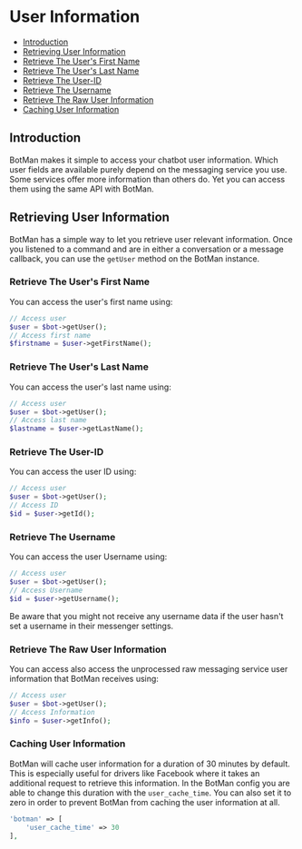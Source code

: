 # User Information

- [Introduction](#introduction)
- [Retrieving User Information](#retrieving-user-information)
- [Retrieve The User's First Name](#retrieving-user-firstname)
- [Retrieve The User's Last Name](#retrieving-user-lastname)
- [Retrieve The User-ID](#retrieving-user-id)
- [Retrieve The Username](#retrieving-username)
- [Retrieve The Raw User Information](#retrieving-raw-user-information)
- [Caching User Information](#caching-user-information)

## Introduction
BotMan makes it simple to access your chatbot user information. Which user fields are available purely depend on the messaging service you use. Some services offer more information than others do. Yet you can access them using the same API with BotMan.

<a id="retrieving-user-information"></a>

## Retrieving User Information
BotMan has a simple way to let you retrieve user relevant information. Once you listened to a command and are in either a conversation or a message callback, you can use the `getUser` method on the BotMan instance.

<a id="retrieving-user-firstname"></a>
### Retrieve The User's First Name
You can access the user's first name using:

```php
// Access user
$user = $bot->getUser();
// Access first name
$firstname = $user->getFirstName();
```

<a id="retrieving-user-lastname"></a>
### Retrieve The User's Last Name
You can access the user's last name using:

```php
// Access user
$user = $bot->getUser();
// Access last name
$lastname = $user->getLastName();
```

<a id="retrieving-user-id"></a>
### Retrieve The User-ID
You can access the user ID using:

```php
// Access user
$user = $bot->getUser();
// Access ID
$id = $user->getId();
```

<a id="retrieving-username"></a>
### Retrieve The Username
You can access the user Username using:

```php
// Access user
$user = $bot->getUser();
// Access Username
$id = $user->getUsername();
```
Be aware that you might not receive any username data if the user hasn't set a username in their messenger settings.

<a id="retrieving-raw-user-information"></a>
### Retrieve The Raw User Information
You can access also access the unprocessed raw messaging service user information that BotMan receives using:

```php
// Access user
$user = $bot->getUser();
// Access Information
$info = $user->getInfo();
```

<a id="caching-user-information"></a>
### Caching User Information

BotMan will cache user information for a duration of 30 minutes by default. This is especially useful for drivers like
Facebook where it takes an additional request to retrieve this information. In the BotMan config you are able to
change this duration with the `user_cache_time`. You can also set it to zero in order to prevent BotMan from caching the user information at all.

```php
'botman' => [
	'user_cache_time' => 30
],
```
